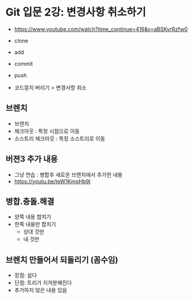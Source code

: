 # Git 입문 2강: 변경사항 취소하기

- https://www.youtube.com/watch?time_continue=416&v=aBSKvrRzfw0

- clone
- add
- commit
- push

- 코드뭉치 버리기 > 변경사항 취소

## 브렌치

- 브렌치
- 체크아웃 : 특정 시점으로 이동
- 소스트리 체크아웃 : 특정 소스트리로 이동

## 버젼3 추가 내용

- 그냥 연습 : 병합후 새로운 브랜치에서 추가한 내용
- https://youtu.be/teW1KmqHb9I

## 병합.충돌.해결

- 양쪽 내용 합치기
- 한쪽 내용만 합치기
    - 상대 것만
    - 내 것만

## 브렌치 만들어서 되돌리기 (꼼수임)

- 장점: 쉽다
- 단점: 트리가 지저분해진다
- 추가하지 않은 내용 있음
